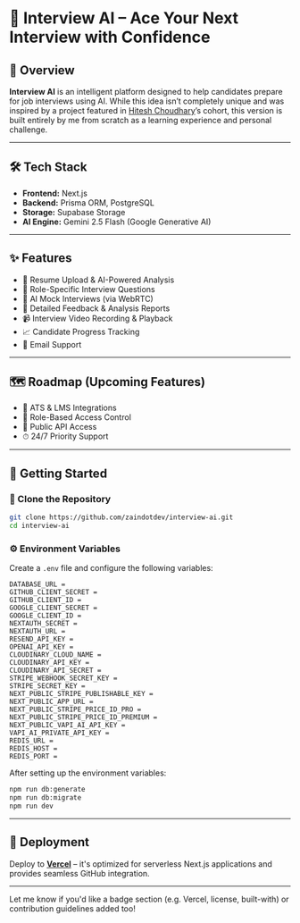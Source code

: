 # 🚀 Interview AI – Ace Your Next Interview with Confidence

## 📌 Overview

**Interview AI** is an intelligent platform designed to help candidates prepare for job interviews using AI. While this idea isn’t completely unique and was inspired by a project featured in [Hitesh Choudhary](https://x.com/hiteshdotcom)’s cohort, this version is built entirely by me from scratch as a learning experience and personal challenge.

---

## 🛠 Tech Stack

* **Frontend:** Next.js
* **Backend:** Prisma ORM, PostgreSQL
* **Storage:** Supabase Storage
* **AI Engine:** Gemini 2.5 Flash (Google Generative AI)

---

## ✨ Features

* 📄 Resume Upload & AI-Powered Analysis
* 🧠 Role-Specific Interview Questions
* 🎤 AI Mock Interviews (via WebRTC)
* 📝 Detailed Feedback & Analysis Reports
* 📹 Interview Video Recording & Playback
* 📈 Candidate Progress Tracking
* 📧 Email Support

---

## 🗺 Roadmap (Upcoming Features)

* 📌 ATS & LMS Integrations
* 🔐 Role-Based Access Control
* 📡 Public API Access
* ⏱ 24/7 Priority Support

---

## 🧪 Getting Started

### 🔁 Clone the Repository

```bash
git clone https://github.com/zaindotdev/interview-ai.git
cd interview-ai
```

### ⚙️ Environment Variables

Create a `.env` file and configure the following variables:

```env
DATABASE_URL = 
GITHUB_CLIENT_SECRET = 
GITHUB_CLIENT_ID = 
GOOGLE_CLIENT_SECRET = 
GOOGLE_CLIENT_ID = 
NEXTAUTH_SECRET = 
NEXTAUTH_URL = 
RESEND_API_KEY = 
OPENAI_API_KEY = 
CLOUDINARY_CLOUD_NAME = 
CLOUDINARY_API_KEY = 
CLOUDINARY_API_SECRET = 
STRIPE_WEBHOOK_SECRET_KEY = 
STRIPE_SECRET_KEY = 
NEXT_PUBLIC_STRIPE_PUBLISHABLE_KEY = 
NEXT_PUBLIC_APP_URL = 
NEXT_PUBLIC_STRIPE_PRICE_ID_PRO = 
NEXT_PUBLIC_STRIPE_PRICE_ID_PREMIUM = 
NEXT_PUBLIC_VAPI_AI_API_KEY = 
VAPI_AI_PRIVATE_API_KEY = 
REDIS_URL = 
REDIS_HOST = 
REDIS_PORT = 

```

After setting up the environment variables:

```bash
npm run db:generate
npm run db:migrate
npm run dev
```

---

## 🚀 Deployment

Deploy to **[Vercel](https://vercel.com/)** – it's optimized for serverless Next.js applications and provides seamless GitHub integration.

---

Let me know if you'd like a badge section (e.g. Vercel, license, built-with) or contribution guidelines added too!
